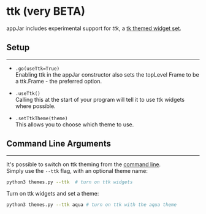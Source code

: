 # ttk (very BETA)

appJar includes experimental support for *ttk*,  a [tk themed widget set](https://docs.python.org/3/library/tkinter.ttk.html#module-tkinter.ttk).  

## Setup
---

* `.go(useTtk=True)`  
    Enabling ttk in the appJar constructor also sets the topLevel Frame to be a ttk.Frame - the preferred option.  

* `.useTtk()`  
    Calling this at the start of your program will tell it to use ttk widgets where possible.  

* `.setTtkTheme(theme)`  
    This allows you to choose which theme to use.  

## Command Line Arguments
---

It's possible to switch on ttk theming from the [command line](/pythonCommandLine).  
Simply use the `--ttk` flag, with an optional theme name:  

```sh
python3 themes.py --ttk  # turn on ttk widgets
```  

Turn on ttk widgets and set a theme:  

```sh
python3 themes.py --ttk aqua # turn on ttk with the aqua theme
```
